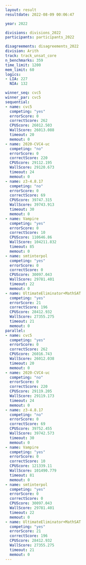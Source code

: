 ```yaml
---
layout: result
resultdate: 2022-08-09 00:06:47

year: 2022

divisions: divisions_2022
participants: participants_2022

disagreements: disagreements_2022
division: Arith
track: track_unsat_core
n_benchmarks: 359
time_limit: 1200
mem_limit: 60
logics:
- LIA: 227
  NIA: 132

winner_seq: cvc5
winner_par: cvc5
sequential:
- name: cvc5
  competing: "yes"
  errorScore: 0
  correctScore: 262
  CPUScore: 26012.503
  WallScore: 26013.088
  timeout: 20
  memout: 0
- name: 2020-CVC4-uc
  competing: "no"
  errorScore: 0
  correctScore: 220
  CPUScore: 29112.195
  WallScore: 29120.673
  timeout: 24
  memout: 0
- name: z3-4.8.17
  competing: "no"
  errorScore: 0
  correctScore: 69
  CPUScore: 39747.315
  WallScore: 39743.913
  timeout: 30
  memout: 0
- name: Vampire
  competing: "yes"
  errorScore: 0
  correctScore: 10
  CPUScore: 110646.86
  WallScore: 104211.832
  timeout: 85
  memout: 0
- name: smtinterpol
  competing: "yes"
  errorScore: 0
  correctScore: 0
  CPUScore: 30097.043
  WallScore: 29781.401
  timeout: 22
  memout: 0
- name: UltimateEliminator+MathSAT
  competing: "yes"
  errorScore: 21
  correctScore: 196
  CPUScore: 28412.932
  WallScore: 27355.275
  timeout: 21
  memout: 0
parallel:
- name: cvc5
  competing: "yes"
  errorScore: 0
  correctScore: 262
  CPUScore: 26016.743
  WallScore: 26012.038
  timeout: 20
  memout: 0
- name: 2020-CVC4-uc
  competing: "no"
  errorScore: 0
  correctScore: 220
  CPUScore: 29119.205
  WallScore: 29119.173
  timeout: 24
  memout: 0
- name: z3-4.8.17
  competing: "no"
  errorScore: 0
  correctScore: 69
  CPUScore: 39752.455
  WallScore: 39742.573
  timeout: 30
  memout: 0
- name: Vampire
  competing: "yes"
  errorScore: 0
  correctScore: 10
  CPUScore: 121339.11
  WallScore: 101490.779
  timeout: 81
  memout: 0
- name: smtinterpol
  competing: "yes"
  errorScore: 0
  correctScore: 0
  CPUScore: 30097.043
  WallScore: 29781.401
  timeout: 22
  memout: 0
- name: UltimateEliminator+MathSAT
  competing: "yes"
  errorScore: 21
  correctScore: 196
  CPUScore: 28412.932
  WallScore: 27355.275
  timeout: 21
  memout: 0
---
```

